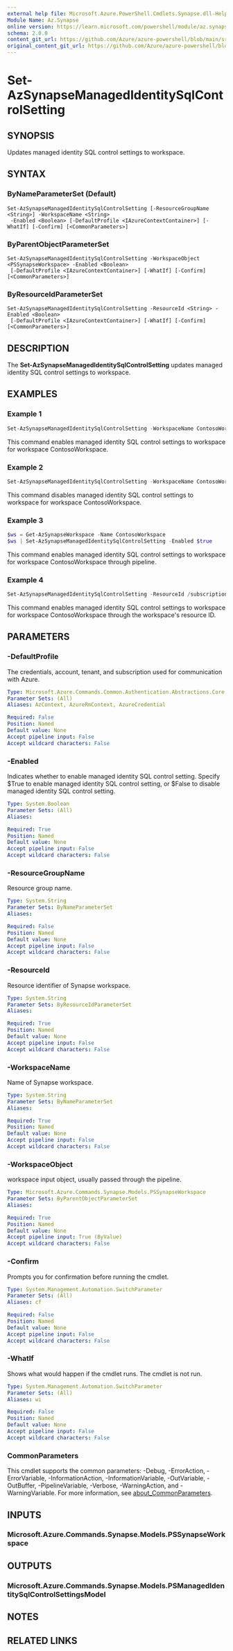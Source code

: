```yaml
---
external help file: Microsoft.Azure.PowerShell.Cmdlets.Synapse.dll-Help.xml
Module Name: Az.Synapse
online version: https://learn.microsoft.com/powershell/module/az.synapse/set-azsynapsemanagedidentitysqlcontrolsetting
schema: 2.0.0
content_git_url: https://github.com/Azure/azure-powershell/blob/main/src/Synapse/Synapse/help/Set-AzSynapseManagedIdentitySqlControlSetting.md
original_content_git_url: https://github.com/Azure/azure-powershell/blob/main/src/Synapse/Synapse/help/Set-AzSynapseManagedIdentitySqlControlSetting.md
---
```


# Set-AzSynapseManagedIdentitySqlControlSetting

## SYNOPSIS
Updates managed identity SQL control settings to workspace.

## SYNTAX

### ByNameParameterSet (Default)
```
Set-AzSynapseManagedIdentitySqlControlSetting [-ResourceGroupName <String>] -WorkspaceName <String>
 -Enabled <Boolean> [-DefaultProfile <IAzureContextContainer>] [-WhatIf] [-Confirm] [<CommonParameters>]
```

### ByParentObjectParameterSet
```
Set-AzSynapseManagedIdentitySqlControlSetting -WorkspaceObject <PSSynapseWorkspace> -Enabled <Boolean>
 [-DefaultProfile <IAzureContextContainer>] [-WhatIf] [-Confirm] [<CommonParameters>]
```

### ByResourceIdParameterSet
```
Set-AzSynapseManagedIdentitySqlControlSetting -ResourceId <String> -Enabled <Boolean>
 [-DefaultProfile <IAzureContextContainer>] [-WhatIf] [-Confirm] [<CommonParameters>]
```

## DESCRIPTION
The **Set-AzSynapseManagedIdentitySqlControlSetting** updates managed identity SQL control settings to workspace.

## EXAMPLES

### Example 1
```powershell
Set-AzSynapseManagedIdentitySqlControlSetting -WorkspaceName ContosoWorkspace -Enabled $true
```

This command enables managed identity SQL control settings to workspace for workspace ContosoWorkspace.

### Example 2
```powershell
Set-AzSynapseManagedIdentitySqlControlSetting -WorkspaceName ContosoWorkspace -Enabled $false
```

This command disables managed identity SQL control settings to workspace for workspace ContosoWorkspace.

### Example 3
```powershell
$ws = Get-AzSynapseWorkspace -Name ContosoWorkspace
$ws | Set-AzSynapseManagedIdentitySqlControlSetting -Enabled $true
```

This command enables managed identity SQL control settings to workspace for workspace ContosoWorkspace through pipeline.

### Example 4
```powershell
Set-AzSynapseManagedIdentitySqlControlSetting -ResourceId /subscriptions/21686af7-58ec-4f4d-9c68-f431f4db4edd3/resourcegroups/ContosoResourceGroup/providers/Microsoft.Synapse/workspaces/ContosoWorkspace -Enabled $true
```

This command enables managed identity SQL control settings to workspace for workspace ContosoWorkspace through the workspace's resource ID.

## PARAMETERS

### -DefaultProfile
The credentials, account, tenant, and subscription used for communication with Azure.

```yaml
Type: Microsoft.Azure.Commands.Common.Authentication.Abstractions.Core.IAzureContextContainer
Parameter Sets: (All)
Aliases: AzContext, AzureRmContext, AzureCredential

Required: False
Position: Named
Default value: None
Accept pipeline input: False
Accept wildcard characters: False
```

### -Enabled
Indicates whether to enable managed identity SQL control setting.
Specify $True to enable managed identity SQL control setting, or $False to disable managed identity SQL control setting.

```yaml
Type: System.Boolean
Parameter Sets: (All)
Aliases:

Required: True
Position: Named
Default value: None
Accept pipeline input: False
Accept wildcard characters: False
```

### -ResourceGroupName
Resource group name.

```yaml
Type: System.String
Parameter Sets: ByNameParameterSet
Aliases:

Required: False
Position: Named
Default value: None
Accept pipeline input: False
Accept wildcard characters: False
```

### -ResourceId
Resource identifier of Synapse workspace.

```yaml
Type: System.String
Parameter Sets: ByResourceIdParameterSet
Aliases:

Required: True
Position: Named
Default value: None
Accept pipeline input: False
Accept wildcard characters: False
```

### -WorkspaceName
Name of Synapse workspace.

```yaml
Type: System.String
Parameter Sets: ByNameParameterSet
Aliases:

Required: True
Position: Named
Default value: None
Accept pipeline input: False
Accept wildcard characters: False
```

### -WorkspaceObject
workspace input object, usually passed through the pipeline.

```yaml
Type: Microsoft.Azure.Commands.Synapse.Models.PSSynapseWorkspace
Parameter Sets: ByParentObjectParameterSet
Aliases:

Required: True
Position: Named
Default value: None
Accept pipeline input: True (ByValue)
Accept wildcard characters: False
```

### -Confirm
Prompts you for confirmation before running the cmdlet.

```yaml
Type: System.Management.Automation.SwitchParameter
Parameter Sets: (All)
Aliases: cf

Required: False
Position: Named
Default value: None
Accept pipeline input: False
Accept wildcard characters: False
```

### -WhatIf
Shows what would happen if the cmdlet runs.
The cmdlet is not run.

```yaml
Type: System.Management.Automation.SwitchParameter
Parameter Sets: (All)
Aliases: wi

Required: False
Position: Named
Default value: None
Accept pipeline input: False
Accept wildcard characters: False
```

### CommonParameters
This cmdlet supports the common parameters: -Debug, -ErrorAction, -ErrorVariable, -InformationAction, -InformationVariable, -OutVariable, -OutBuffer, -PipelineVariable, -Verbose, -WarningAction, and -WarningVariable. For more information, see [about_CommonParameters](http://go.microsoft.com/fwlink/?LinkID=113216).

## INPUTS

### Microsoft.Azure.Commands.Synapse.Models.PSSynapseWorkspace

## OUTPUTS

### Microsoft.Azure.Commands.Synapse.Models.PSManagedIdentitySqlControlSettingsModel

## NOTES

## RELATED LINKS
